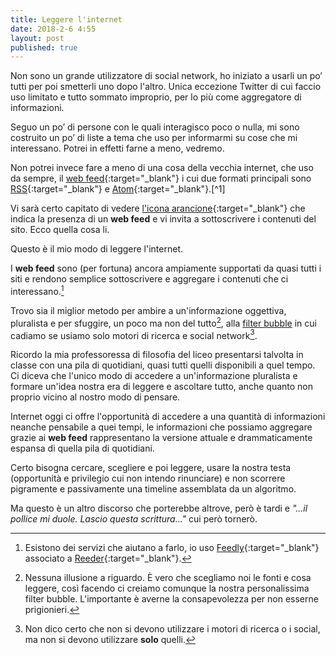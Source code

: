 ```yaml
---
title: Leggere l'internet
date: 2018-2-6 4:55
layout: post
published: true
---
```



Non sono un grande utilizzatore di social network, ho iniziato a usarli un po’ tutti per poi smetterli uno dopo l'altro. Unica eccezione Twitter di cui faccio uso limitato e tutto sommato improprio, per lo più come aggregatore di informazioni.

Seguo un po’ di persone con le quali interagisco poco o nulla, mi sono costruito un po’ di liste a tema che uso per informarmi su cose che mi interessano. Potrei in effetti farne a meno, vedremo.

Non potrei invece fare a meno di una cosa della vecchia internet, che uso da sempre, il [web feed](https://en.wikipedia.org/wiki/Web_feed){:target="_blank"} i cui due formati principali sono [RSS](https://en.wikipedia.org/wiki/RSS){:target="_blank"} e [Atom](https://en.wikipedia.org/wiki/Atom_(Web_standard)){:target="_blank"}.[^1] 

Vi sarà certo capitato di vedere [l'icona arancione](https://it.wikipedia.org/wiki/File:Feed-icon.svg){:target="_blank"} che indica la presenza di un **web feed** e vi invita a sottoscrivere i contenuti del sito. Ecco quella cosa li.

Questo è il mio modo di leggere l'internet.

I **web feed** sono (per fortuna) ancora ampiamente supportati da quasi tutti i siti e rendono semplice sottoscrivere e aggregare i contenuti che ci interessano.[^2]

Trovo sia il miglior metodo per ambire a un'informazione oggettiva, pluralista e per sfuggire, un poco ma non del tutto[^3], alla [filter bubble](https://en.wikipedia.org/wiki/Filter_bubble) in cui cadiamo se usiamo solo motori di ricerca e social network[^4]. 

Ricordo la mia professoressa di filosofia del liceo presentarsi talvolta in classe con una pila di quotidiani, quasi tutti quelli disponibili a quel tempo. Ci diceva che l'unico modo di accedere a un'informazione pluralista e formare un'idea nostra era di leggere e ascoltare tutto, anche quanto non proprio vicino al nostro modo di pensare.

Internet oggi ci offre l'opportunità di accedere a una quantità di informazioni neanche pensabile a quei tempi, le informazioni che possiamo aggregare grazie ai **web feed** rappresentano la versione attuale e drammaticamente espansa di quella pila di quotidiani.

Certo bisogna cercare, scegliere e poi leggere, usare la nostra testa (opportunità e  privilegio cui non intendo rinunciare) e non scorrere pigramente e passivamente una timeline assemblata da un algoritmo.

Ma questo è un altro discorso che porterebbe altrove, però è tardi e *"...il pollice mi duole. Lascio questa scrittura..."* cui però tornerò.







[^1]: Dai link alle rispettive pagine di Wikipedia si possono ricavare tutti gli aspetti tecnici relativi che pertanto qui ometto.

[^2]: Esistono dei servizi che aiutano a farlo, io uso [Feedly](https://www.feedly.com){:target="_blank"} associato a [Reeder](http://www.reederapp.com){:target="_blank"}.

[^3]: Nessuna illusione a riguardo. È vero che scegliamo noi le fonti e cosa leggere, così facendo ci creiamo comunque la nostra personalissima filter bubble. L'importante è averne la consapevolezza per non esserne prigionieri.


[^4]: Non dico certo che non si devono utilizzare i motori di ricerca o i social, ma non si devono utilizzare **solo** quelli.
